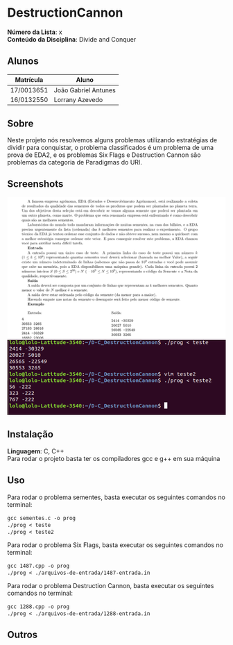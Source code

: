 # DestructionCannon

**Número da Lista**: x<br>
**Conteúdo da Disciplina**: Divide and Conquer<br>

## Alunos
|Matrícula | Aluno |
| -- | -- |
| 17/0013651  |  João Gabriel Antunes |
| 16/0132550  |  Lorrany Azevedo |

## Sobre 
Neste projeto nós resolvemos alguns problemas utilizando estratégias de dividir para conquistar, o problema classificados é um problema de uma prova de EDA2, e os problemas Six Flags e Destruction Cannon são problemas da categoria de Paradigmas do URI.

## Screenshots
![alt text](./classificados.jpg)
![alt text](./testandoClassificados.jpg)

## Instalação 
**Linguagem**: C, C++<br>
Para rodar o projeto basta ter os compiladores gcc e g++ em sua máquina
## Uso 
Para rodar o problema sementes, basta executar os seguintes comandos no terminal:

```console
gcc sementes.c -o prog
./prog < teste
./prog < teste2
```
Para rodar o problema Six Flags, basta executar os seguintes comandos no terminal:

```console
gcc 1487.cpp -o prog
./prog < ./arquivos-de-entrada/1487-entrada.in
```
Para rodar o problema Destruction Cannon, basta executar os seguintes comandos no terminal:

```console
gcc 1288.cpp -o prog
./prog < ./arquivos-de-entrada/1288-entrada.in
```
## Outros 




